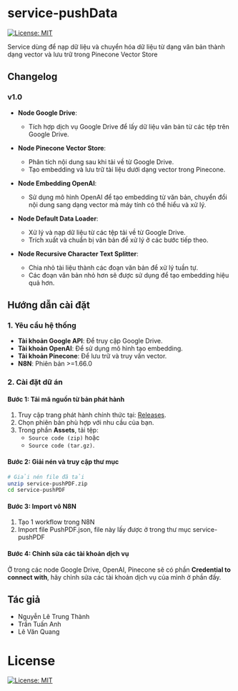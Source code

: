 # service-pushData
[![License: MIT](https://img.shields.io/badge/License-MIT-yellow.svg)](https://opensource.org/licenses/MIT)

Service dùng để nạp dữ liệu và chuyển hóa dữ liệu từ dạng văn bản thành dạng vector và lưu trữ trong Pinecone Vector Store

## Changelog

### v1.0
- **Node Google Drive**:  
  - Tích hợp dịch vụ Google Drive để lấy dữ liệu văn bản từ các tệp trên Google Drive.

- **Node Pinecone Vector Store**:  
  - Phân tích nội dung sau khi tải về từ Google Drive.  
  - Tạo embedding và lưu trữ tài liệu dưới dạng vector trong Pinecone.

- **Node Embedding OpenAI**:  
  - Sử dụng mô hình OpenAI để tạo embedding từ văn bản, chuyển đổi nội dung sang dạng vector mà máy tính có thể hiểu và xử lý.  

- **Node Default Data Loader**:  
  - Xử lý và nạp dữ liệu từ các tệp tải về từ Google Drive.  
  - Trích xuất và chuẩn bị văn bản để xử lý ở các bước tiếp theo.  

- **Node Recursive Character Text Splitter**:  
  - Chia nhỏ tài liệu thành các đoạn văn bản để xử lý tuần tự.  
  - Các đoạn văn bản nhỏ hơn sẽ được sử dụng để tạo embedding hiệu quả hơn.

## Hướng dẫn cài đặt
### 1. Yêu cầu hệ thống
- **Tài khoản Google API**: Để truy cập Google Drive.  
- **Tài khoản OpenAI**: Để sử dụng mô hình tạo embedding.  
- **Tài khoản Pinecone**: Để lưu trữ và truy vấn vector.
- **N8N**: Phiên bản >=1.66.0

### 2. Cài đặt dữ án
#### Bước 1: Tải mã nguồn từ bản phát hành
1. Truy cập trang phát hành chính thức tại: [Releases](https://github.com/trungthanhcva2206/service-pushData/releases).
2. Chọn phiên bản phù hợp với nhu cầu của bạn.
3. Trong phần **Assets**, tải tệp:
   - `Source code (zip)` hoặc
   - `Source code (tar.gz)`.

#### Bước 2: Giải nén và truy cập thư mục
```bash
# Giải nén file đã tải
unzip service-pushPDF.zip
cd service-pushPDF
```
#### Bước 3: Import vô N8N 
1. Tạo 1 workflow trong N8N
2. Import file PushPDF.json, file này lấy được ở trong thư mục service-pushPDF

#### Bước 4: Chỉnh sửa các tài khoản dịch vụ
Ở trong các node Google Drive, OpenAI, Pinecone sẽ có phần **Credential to connect with**, hãy chỉnh sửa các tài khoản dịch vụ của mình ở phần đấy. 

## Tác giả
- Nguyễn Lê Trung Thành
- Trần Tuấn Anh
- Lê Văn Quang

# License
[![License: MIT](https://img.shields.io/badge/License-MIT-yellow.svg)](https://opensource.org/licenses/MIT)
